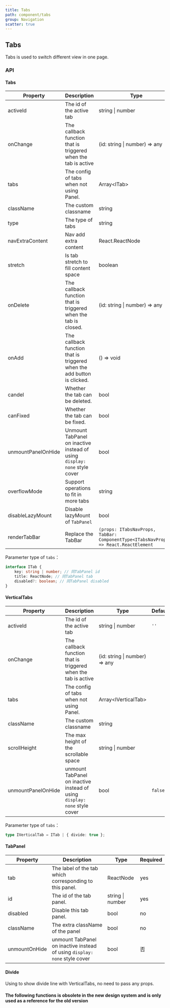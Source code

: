 ```yaml
---
title: Tabs
path: component/tabs
group: Navigation
scatter: true
---
```


## Tabs

Tabs is used to switch different view in one page.

<!-- demo-slot-1 -->
<!-- demo-slot-2 -->
<!-- demo-slot-5 -->
<!-- demo-slot-3 -->
<!-- demo-slot-4 -->
<!-- demo-slot-8 -->

### API

#### Tabs

| Property           | Description                                                               | Type                                                                                 | Default    | Alternative          | Required |
| ------------------ | ------------------------------------------------------------------------- | ------------------------------------------------------------------------------------ | ---------- | -------------------- | -------- |
| activeId           | The id of the active tab                                                  | string \| number                                                                     | `''`       |                      | yes      |
| onChange           | The callback function that is triggered when the tab is active            | (id: string \| number) => any                                                        |            |                      | yes      |
| tabs               | The config of tabs when not using Panel.                                  | Array<ITab\>                                                                         |            |                      | no       |
| className          | The custom classname                                                      | string                                                                               |            |                      | no       |
| type               | The type of tabs                                                          | string                                                                               | `'normal'` | `'card'`, `'button'` | no       |
| navExtraContent    | Nav add extra content                                                     | React.ReactNode                                                                      |            |                      | no       |
| stretch            | Is tab stretch to fill content space                                      | boolean                                                                              | `false`    |                      | no       |
| onDelete           | The callback function that is triggered when the tab is closed.           | (id: string \| number) => any                                                        |            |                      | no       |
| onAdd              | The callback function that is triggered when the add button is clicked.   | () => void                                                                           |            |                      | no       |
| candel             | Whether the tab can be deleted.                                           | bool                                                                                 | `false`    |                      | no       |
| canFixed           | Whether the tab can be fixed.                                             | bool                                                                                 | `false`    |                      | no       |
| unmountPanelOnHide | Unmount TabPanel on inactive instead of using `display: none` style cover | bool                                                                                 | `false`    |                      | no       |
| overflowMode       | Support operations to fit in more tabs                                    | string                                                                               | `'anchor'` | `'slide'`            | no       |
| disableLazyMount   | Disable lazyMount of `TabPanel`                                           | bool                                                                                 | `false`    |                      | no       |
| renderTabBar       | Replace the TabBar                                                        | `(props: ITabsNavProps, TabBar: ComponentType<ITabsNavProps>) => React.ReactElement` |            |                      | no       |

Paramerter type of `tabs`：

```ts
interface ITab {
	key: string | number; // 同TabPanel id
	title: ReactNode; // 同TabPanel tab
	disabled?: boolean; // 同TabPanel disabled
}
```

#### VerticalTabs

| Property           | Description                                                               | Type                          | Default | Alternative | Required |
| ------------------ | ------------------------------------------------------------------------- | ----------------------------- | ------- | ----------- | -------- |
| activeId           | The id of the active tab                                                  | string \| number              | `''`    |             | yes      |
| onChange           | The callback function that is triggered when the tab is active            | (id: string \| number) => any |         |             | yes      |
| tabs               | The config of tabs when not using Panel.                                  | Array<IVerticalTab\>          |         |             | no       |
| className          | The custom classname                                                      | string                        |         |             | no       |
| scrollHeight       | The max height of the scrollable space                                    | string \| number              |         |             | no       |
| unmountPanelOnHide | unmount TabPanel on inactive instead of using `display: none` style cover | bool                          | `false` |             | no       |

Paramerter type of `tabs`：

```ts
type IVerticalTab = ITab | { divide: true };
```

#### TabPanel

| Property      | Description                                                               | Type             | Required |
| ------------- | ------------------------------------------------------------------------- | ---------------- | -------- |
| tab           | The label of the tab which corresponding to this panel.                   | ReactNode        | yes      |
| id            | The id of the tab panel.                                                  | string \| number | yes      |
| disabled      | Disable this tab panel.                                                   | bool             | no       |
| className     | The extra className of the panel                                          | bool             | no       |
| unmountOnHide | unmount TabPanel on inactive instead of using `display: none` style cover | bool             | 否       |

#### Divide

Using to show divide line with VerticalTabs, no need to pass any props.

#### The following functions is obsolete in the new design system and is only used as a reference for the old version

<!-- demo-slot-6 -->
<!-- demo-slot-7 -->
<!-- demo-slot-9 -->
